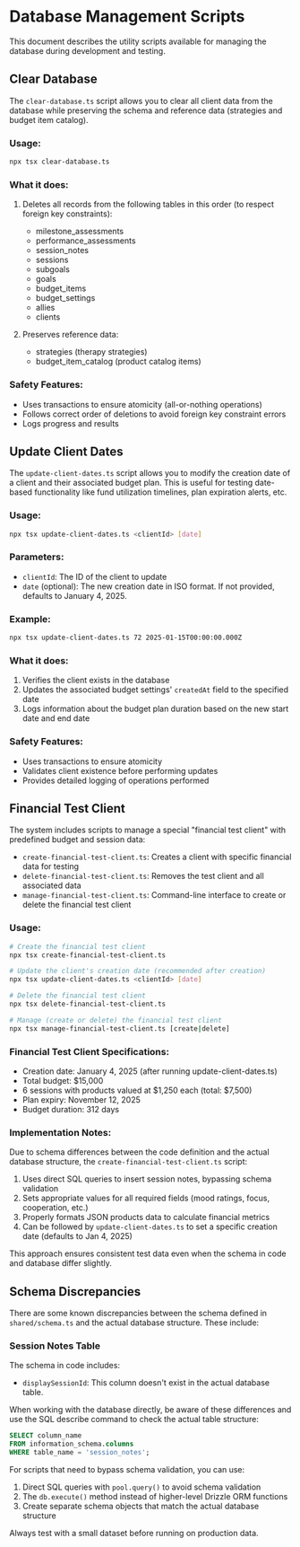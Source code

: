 # Database Management Scripts

This document describes the utility scripts available for managing the database during development and testing.

## Clear Database

The `clear-database.ts` script allows you to clear all client data from the database while preserving the schema and reference data (strategies and budget item catalog).

### Usage:

```bash
npx tsx clear-database.ts
```

### What it does:

1. Deletes all records from the following tables in this order (to respect foreign key constraints):
   - milestone_assessments
   - performance_assessments
   - session_notes
   - sessions
   - subgoals
   - goals
   - budget_items
   - budget_settings
   - allies
   - clients

2. Preserves reference data:
   - strategies (therapy strategies)
   - budget_item_catalog (product catalog items)

### Safety Features:

- Uses transactions to ensure atomicity (all-or-nothing operations)
- Follows correct order of deletions to avoid foreign key constraint errors
- Logs progress and results

## Update Client Dates

The `update-client-dates.ts` script allows you to modify the creation date of a client and their associated budget plan. This is useful for testing date-based functionality like fund utilization timelines, plan expiration alerts, etc.

### Usage:

```bash
npx tsx update-client-dates.ts <clientId> [date]
```

### Parameters:

- `clientId`: The ID of the client to update
- `date` (optional): The new creation date in ISO format. If not provided, defaults to January 4, 2025.

### Example:

```bash
npx tsx update-client-dates.ts 72 2025-01-15T00:00:00.000Z
```

### What it does:

1. Verifies the client exists in the database
2. Updates the associated budget settings' `createdAt` field to the specified date
3. Logs information about the budget plan duration based on the new start date and end date

### Safety Features:

- Uses transactions to ensure atomicity
- Validates client existence before performing updates
- Provides detailed logging of operations performed

## Financial Test Client

The system includes scripts to manage a special "financial test client" with predefined budget and session data:

- `create-financial-test-client.ts`: Creates a client with specific financial data for testing
- `delete-financial-test-client.ts`: Removes the test client and all associated data
- `manage-financial-test-client.ts`: Command-line interface to create or delete the financial test client

### Usage:

```bash
# Create the financial test client
npx tsx create-financial-test-client.ts

# Update the client's creation date (recommended after creation)
npx tsx update-client-dates.ts <clientId> [date]

# Delete the financial test client
npx tsx delete-financial-test-client.ts

# Manage (create or delete) the financial test client
npx tsx manage-financial-test-client.ts [create|delete]
```

### Financial Test Client Specifications:

- Creation date: January 4, 2025 (after running update-client-dates.ts)
- Total budget: $15,000
- 6 sessions with products valued at $1,250 each (total: $7,500)
- Plan expiry: November 12, 2025
- Budget duration: 312 days

### Implementation Notes:

Due to schema differences between the code definition and the actual database structure, the `create-financial-test-client.ts` script:

1. Uses direct SQL queries to insert session notes, bypassing schema validation
2. Sets appropriate values for all required fields (mood ratings, focus, cooperation, etc.)
3. Properly formats JSON products data to calculate financial metrics
4. Can be followed by `update-client-dates.ts` to set a specific creation date (defaults to Jan 4, 2025)

This approach ensures consistent test data even when the schema in code and database differ slightly.

## Schema Discrepancies

There are some known discrepancies between the schema defined in `shared/schema.ts` and the actual database structure. These include:

### Session Notes Table

The schema in code includes:
- `displaySessionId`: This column doesn't exist in the actual database table.

When working with the database directly, be aware of these differences and use the SQL describe command to check the actual table structure:

```sql
SELECT column_name 
FROM information_schema.columns 
WHERE table_name = 'session_notes';
```

For scripts that need to bypass schema validation, you can use:
1. Direct SQL queries with `pool.query()` to avoid schema validation
2. The `db.execute()` method instead of higher-level Drizzle ORM functions
3. Create separate schema objects that match the actual database structure

Always test with a small dataset before running on production data.
